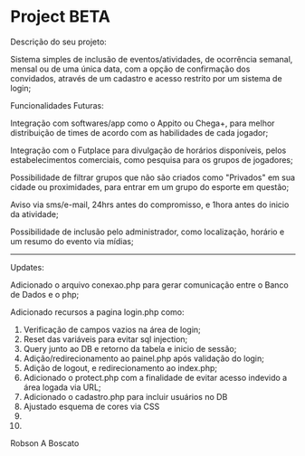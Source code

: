 <h1>Project BETA</h1>

Descrição do seu projeto:

Sistema simples de inclusão de eventos/atividades, de ocorrência semanal, mensal ou de uma única data, com a opção de confirmação dos convidados, através de um cadastro e acesso restrito por um sistema de login;
 
Funcionalidades Futuras:

Integração com softwares/app como o Appito ou Chega+, para melhor distribuição de times de acordo com as habilidades de cada jogador;

Integração com o Futplace para divulgação de horários disponíveis, pelos estabelecimentos comerciais, como pesquisa para os grupos de jogadores;

Possibilidade de filtrar grupos que não são criados como "Privados" em sua cidade ou proximidades, para entrar em um grupo do esporte em questão;

Aviso via sms/e-mail, 24hrs antes do compromisso, e 1hora antes do inicio da atividade;

Possibilidade de inclusão pelo administrador, como localização, horário e um resumo do evento via mídias;

----

Updates:

Adicionado o arquivo conexao.php para gerar comunicação entre o Banco de Dados e o php;

Adicionado recursos a pagina login.php como:

<ol>
 <li>Verificação de campos vazios na área de login;</li>
<li>Reset das variáveis para evitar sql injection;</li> 
<li>Query junto ao DB e retorno da tabela e inicio de sessão;</li>
<li>Adição/redirecionamento ao painel.php após validação do login;</li>
<li>Adição de logout, e redirecionamento ao index.php;</li>
<li>Adicionado o protect.php com a finalidade de evitar acesso indevido a área logada via URL; </li>
<li>Adicionado o cadastro.php para incluir usuários no DB</li>
<li>Ajustado esquema de cores via CSS</li>
<li> </li>
<li> </li>

</ol>

Robson A Boscato